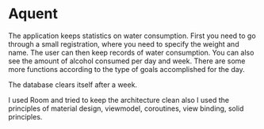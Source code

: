 # Aquent

The application keeps statistics on water consumption. 
First you need to go through a small registration, where you need to specify the weight and name. 
The user can then keep records of water consumption. 
You can also see the amount of alcohol consumed per day and week. 
There are some more functions according to the type of goals accomplished for the day.

The database clears itself after a week.

I used Room and tried to keep the architecture clean also I used the principles of material design, 
viewmodel, coroutines, view binding, solid principles.
